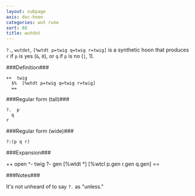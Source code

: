 ```yaml
---
layout: subpage
axis: doc-hoon
categories: wut rune
sort: 88
title: wutdot
---
```




`?.`, `wutdot`, `[%wtdt p=twig q=twig r=twig]` is a synthetic hoon
that produces `r` if `p` is yes (`&`, `0`), or `q` if `p` is no
(`|`, 1).

###Definition###

    ++  twig  
      $%  [%wtdt p=twig q=twig r=twig]
      ==

###Regular form (tall)###

    ?.  p
      q
    r

###Regular form (wide)###

    ?:(p q r)

###Expansion###

  ++  open
    ^-  twig
    ?-  gen
      [%wtdt *]   [%wtcl p.gen r.gen q.gen]
    ==

###Notes###

It's not unheard of to say `?.` as "unless."
